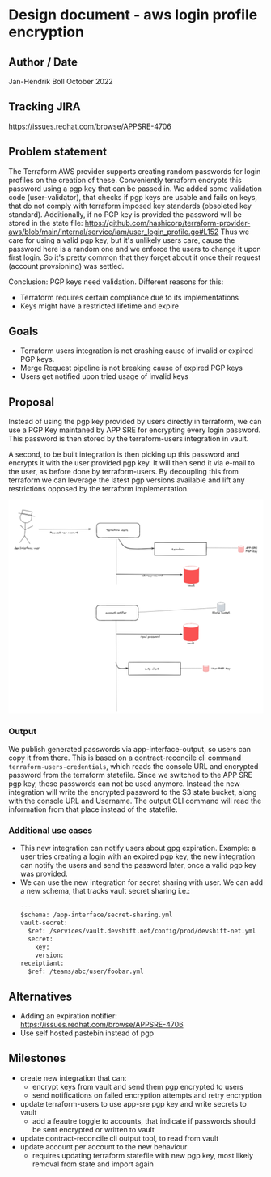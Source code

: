 # Design document - aws login profile encryption

## Author / Date

Jan-Hendrik Boll
October 2022

## Tracking JIRA

https://issues.redhat.com/browse/APPSRE-4706

## Problem statement

The Terraform AWS provider supports creating random passwords for login profiles on the creation of these. Conveniently terraform encrypts this password using a pgp key that can be passed in. We added some validation code (user-validator), that checks if pgp keys are usable and fails on keys, that do not comply with terraform imposed key standards (obsoleted key standard).
Additionally, if no PGP key is provided the password will be stored in the state file: https://github.com/hashicorp/terraform-provider-aws/blob/main/internal/service/iam/user_login_profile.go#L152
Thus we care for using a valid pgp key, but it's unlikely users care, cause the password here is a random one and we enforce the users to change it upon first login. So it's pretty common that they forget about it once their request (account provsioning) was settled.

Conclusion: PGP keys need validation. Different reasons for this:

* Terraform requires certain compliance due to its implementations
* Keys might have a restricted lifetime and expire

## Goals

* Terraform users integration is not crashing cause of invalid or expired PGP keys.
* Merge Request pipeline is not breaking cause of expired PGP keys
* Users get notified upon tried usage of invalid keys

## Proposal

Instead of using the pgp key provided by users directly in terraform, we can use a PGP Key maintaned by APP SRE for encrypting every login password. This password is then stored by the terraform-users integration in vault.

A second, to be built integration is then picking up this password and encrypts it with the user provided pgp key. It will then send it via e-mail to the user, as before done by terraform-users. By decoupling this from terraform we can leverage the latest pgp versions available and lift any restrictions opposed by the terraform implementation.

![](images/pgp-workflow.png)

### Output 

We publish generated passwords via app-interface-output, so users can copy it from there. This is based on a qontract-reconcile cli command `terraform-users-credentials`, which reads the console URL and encrypted password from the terraform statefile. Since we switched to the APP SRE pgp key, these passwords can not be used anymore. Instead the new integration will write the encrypted password to the S3 state bucket, along with the console URL and Username. The output CLI command will read the information from that place instead of the statefile.

### Additional use cases

* This new integration can notify users about gpg expiration. Example: a user tries creating a login with an expired pgp key, the new integration can notify the users and send the password later, once a valid pgp key was provided. 
* We can use the new integration for secret sharing with user. We can add a new schema, that tracks vault secret sharing i.e.:
  ```
  ---
  $schema: /app-interface/secret-sharing.yml
  vault-secret:
    $ref: /services/vault.devshift.net/config/prod/devshift-net.yml
    secret:
      key:
      version:
  receiptiant: 
    $ref: /teams/abc/user/foobar.yml
  ```

## Alternatives

* Adding an expiration notifier: https://issues.redhat.com/browse/APPSRE-4706
* Use self hosted pastebin instead of pgp

## Milestones

* create new integration that can:
  * encrypt keys from vault and send them pgp encrypted to users
  * send notifications on failed encryption attempts and retry encryption
* update terraform-users to use app-sre pgp key and write secrets to vault
  * add a feautre toggle to accounts, that indicate if passwords should be sent encrypted or written to vault
* update qontract-reconcile cli output tool, to read from vault
* update account per account to the new behaviour
  * requires updating terraform statefile with new pgp key, most likely removal from state and import again
